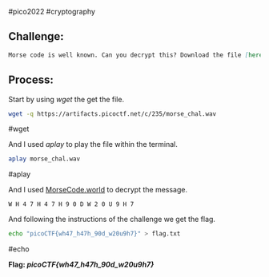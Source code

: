 #pico2022 #cryptography 

## Challenge:
```md
Morse code is well known. Can you decrypt this? Download the file [here](https://artifacts.picoctf.net/c/235/morse_chal.wav). Wrap your answer with picoCTF{}, put underscores in place of pauses, and use all lowercase.
```

## Process:
Start by using *wget* the  get the file.
```bash
wget -q https://artifacts.picoctf.net/c/235/morse_chal.wav
```
#wget 

And I used *aplay* to play the file within the terminal.
```bash
aplay morse_chal.wav
```
#aplay

And I used [MorseCode.world](https://morsecode.world/international/decoder/audio-decoder-adaptive.html) to decrypt the message.
```
W H 4 7 H 4 7 H 9 0 D W 2 0 U 9 H 7
```

And following the instructions of the challenge we get the flag.
```bash
echo "picoCTF{wh47_h47h_90d_w20u9h7}" > flag.txt
```
#echo 

**Flag: *picoCTF{wh47_h47h_90d_w20u9h7}***
